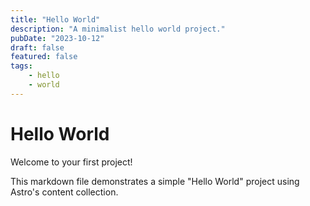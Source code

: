 ```yaml
---
title: "Hello World"
description: "A minimalist hello world project."
pubDate: "2023-10-12"
draft: false
featured: false
tags:
    - hello
    - world
---
```


# Hello World

Welcome to your first project!

This markdown file demonstrates a simple "Hello World" project using Astro's content collection.